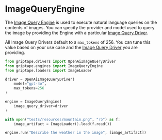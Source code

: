 # ImageQueryEngine

The [Image Query Engine](../../reference/griptape/engines/image_query/image_query_engine.md) is used to execute natural language queries on the contents of images. You can specify the provider and model used to query the image by providing the Engine with a particular [Image Query Driver](../drivers/image-query-drivers.md).

All Image Query Drivers default to a `max_tokens` of 256. You can tune this value based on your use case and the [Image Query Driver](../drivers/image-query-drivers.md) you are providing.

```python
from griptape.drivers import OpenAiImageQueryDriver
from griptape.engines import ImageQueryEngine
from griptape.loaders import ImageLoader

driver = OpenAiImageQueryDriver(
    model="gpt-4o",
    max_tokens=256
)

engine = ImageQueryEngine(
    image_query_driver=driver
)

with open("tests/resources/mountain.png", "rb") as f:
    image_artifact = ImageLoader().load(f.read())

engine.run("Describe the weather in the image", [image_artifact])
```
